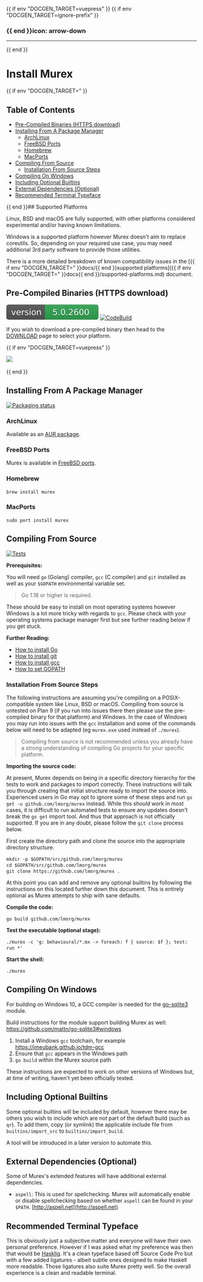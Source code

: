 {{ if env "DOCGEN_TARGET=vuepress" }}
{{ if env "DOCGEN_TARGET=ignore-prefix" }}
### {{ end }}icon: arrow-down

---
{{ end }}<h1>Install Murex</h1>

{{ if env "DOCGEN_TARGET=" }}<h2>Table of Contents</h2>

<div id="toc">

- [Pre-Compiled Binaries (HTTPS download)](#pre-compiled-binaries-https-download)
- [Installing From A Package Manager](#installing-from-a-package-manager)
  - [ArchLinux](#archlinux)
  - [FreeBSD Ports](#freebsd-ports)
  - [Homebrew](#homebrew)
  - [MacPorts](#macports)
- [Compiling From Source](#compiling-from-source)
  - [Installation From Source Steps](#installation-from-source-steps)
- [Compiling On Windows](#compiling-on-windows)
- [Including Optional Builtins](#including-optional-builtins)
- [External Dependencies (Optional)](#external-dependencies-optional)
- [Recommended Terminal Typeface](#recommended-terminal-typeface)

</div>

{{ end }}## Supported Platforms

Linux, BSD and macOS are fully supported, with other platforms considered
experimental and/or having known limitations.

Windows is a supported platform however Murex doesn't aim to replace coreutils.
So, depending on your required use case, you may need additional 3rd party
software to provide those utilities.

There is a more detailed breakdown of known compatibility issues in the
[{{ if env "DOCGEN_TARGET=" }}docs/{{ end }}supported platforms]({{ if env "DOCGEN_TARGET=" }}docs{{ end }}/supported-platforms.md) document.

## Pre-Compiled Binaries (HTTPS download)

[![Version](version.svg)](DOWNLOAD.md)
[![CodeBuild](https://codebuild.eu-west-1.amazonaws.com/badges?uuid=eyJlbmNyeXB0ZWREYXRhIjoib3cxVnoyZUtBZU5wN1VUYUtKQTJUVmtmMHBJcUJXSUFWMXEyc2d3WWJldUdPTHh4QWQ1eFNRendpOUJHVnZ5UXBpMXpFVkVSb3k2UUhKL2xCY2JhVnhJPSIsIml2UGFyYW1ldGVyU3BlYyI6Im9QZ2dPS3ozdWFyWHIvbm8iLCJtYXRlcmlhbFNldFNlcmlhbCI6MX0%3D&branch=master)](DOWNLOAD.md)

If you wish to download a pre-compiled binary then head to the [DOWNLOAD](DOWNLOAD.md)
page to select your platform.

{{ if env "DOCGEN_TARGET=vuepress" }}
<!-- markdownlint-disable -->
<a href="DOWNLOAD.html" alt="download murex"><img src="/download.png" class="centre-image"/></a>
<!-- markdownlint-restore -->
{{ end }}

## Installing From A Package Manager

[![Packaging status](https://repology.org/badge/vertical-allrepos/murex.svg)](https://repology.org/project/murex/versions)

### ArchLinux

Available as an [AUR package](https://aur.archlinux.org/packages/murex).

### FreeBSD Ports

Murex is available in [FreeBSD ports](https://www.freebsd.org/ports/).

### Homebrew

    brew install murex
    
### MacPorts

    sudo port install murex

## Compiling From Source

[![Tests](https://github.com/lmorg/murex/actions/workflows/go-tests.yaml/badge.svg?branch=master)](https://github.com/lmorg/murex/actions/workflows/go-tests.yaml)

**Prerequisites:**

You will need `go` (Golang) compiler, `gcc` (C compiler) and `git` installed
as well as your `$GOPATH` environmental variable set. 

> Go 1.18 or higher is required.

These should be easy to install on most operating systems however Windows is a
lot more tricky with regards to `gcc`. Please check with your operating systems
package manager first but see further reading below if you get stuck.

**Further Reading:**

- [How to install Go](https://golang.org/doc/install)
- [How to install git](https://github.com/git-guides/install-git)
- [How to install gcc](https://gcc.gnu.org/install/)
- [How to set GOPATH](https://github.com/golang/go/wiki/SettingGOPATH)

### Installation From Source Steps

The following instructions are assuming you're compiling on a POSIX-compatible
system like Linux, BSD or macOS. Compiling from source is untested on Plan 9
(if you run into issues there then please use the pre-compiled binary for that
platform) and Windows. In the case of Windows you may run into issues with the
`gcc` installation and some of the commands below will need to be adapted (eg
`murex.exe` used instead of `./murex`).

> Compiling from source is not recommended unless you already have a strong
> understanding of compiling Go projects for your specific platform.

**Importing the source code:**

At present, Murex depends on being in a specific directory hierarchy for
the tests to work and packages to import correctly. These instructions will
talk you through creating that initial structure ready to import the source
into. Experienced users in Go may opt to ignore some of these steps and run
`go get -u github.com/lmorg/murex` instead. While this _should_ work in most
cases, it is difficult to run automated tests to ensure any updates doesn't
break the `go get` import tool. And thus that approach is not officially
supported. If you are in any doubt, please follow the `git clone` process
below.

First create the directory path and clone the source into the appropriate
directory structure.

    mkdir -p $GOPATH/src/github.com/lmorg/murex
    cd $GOPATH/src/github.com/lmorg/murex
    git clone https://github.com/lmorg/murex .

At this point you can add and remove any optional builtins by following the
instructions on this located further down this document. This is entirely
optional as Murex attempts to ship with sane defaults.

**Compile the code:**

    go build github.com/lmorg/murex

**Test the executable (optional stage):**

    ./murex -c 'g: behavioural/*.mx -> foreach: f { source: $f }; test: run *'

**Start the shell:**

    ./murex

## Compiling On Windows

For building on Windows 10, a GCC compiler is needed for the [go-sqlite3]( https://github.com/mattn/go-sqlite3)
module.

Build instructions for the module support building Murex as well: https://github.com/mattn/go-sqlite3#windows

1. Install a Windows `gcc` toolchain, for example https://jmeubank.github.io/tdm-gcc
2. Ensure that `gcc` appears in the Windows path
3. `go build` within the Murex source path

These instructions are expected to work on other versions of Windows but, at
time of writing, haven't yet been officially tested.

## Including Optional Builtins

Some optional builtins will be included by default, however there may be others
you wish to include which are not part of the default build (such as `qr`). To
add them, copy (or symlink) the applicable include file from
`builtins/import_src` to `builtins/import_build`.

A tool will be introduced in a later version to automate this.

## External Dependencies (Optional)

Some of Murex's extended features will have additional external dependencies.

* `aspell`: This is used for spellchecking. Murex will automatically enable or
  disable spellchecking based on whether `aspell` can be found in your `$PATH`.
  [http://aspell.net](http://aspell.net)

## Recommended Terminal Typeface

This is obviously just a subjective matter and everyone will have their own
personal preference. However if I was asked what my preference was then that
would be [Hasklig](https://github.com/i-tu/Hasklig). It's a clean typeface
based off Source Code Pro but with a few added ligatures - albeit subtle ones
designed to make Haskell more readable. Those ligatures also suite Murex
pretty well. So the overall experience is a clean and readable terminal.
